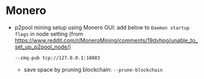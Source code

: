 # Monero

- p2pool mining setup using Monero GUI: add below to `Daemon startup flags`
    in node setting (from
    <https://www.reddit.com/r/MoneroMining/comments/19dvhpg/unable_to_set_up_p2pool_node/>)

    ```sh
    --zmq-pub tcp://127.0.0.1:18083
    ```

    - save space by pruning blockchain: `--prune-blockchain`
